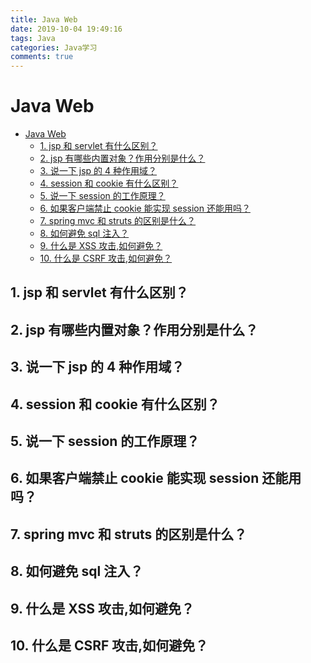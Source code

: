 ```yaml
---
title: Java Web
date: 2019-10-04 19:49:16
tags: Java
categories: Java学习
comments: true
---
```

# Java Web

<!-- TOC -->

- [Java Web](#java-web)
    - [1. jsp 和 servlet 有什么区别？](#1-jsp-和-servlet-有什么区别)
    - [2. jsp 有哪些内置对象？作用分别是什么？](#2-jsp-有哪些内置对象作用分别是什么)
    - [3. 说一下 jsp 的 4 种作用域？](#3-说一下-jsp-的-4-种作用域)
    - [4. session 和 cookie 有什么区别？](#4-session-和-cookie-有什么区别)
    - [5. 说一下 session 的工作原理？](#5-说一下-session-的工作原理)
    - [6. 如果客户端禁止 cookie 能实现 session 还能用吗？](#6-如果客户端禁止-cookie-能实现-session-还能用吗)
    - [7. spring mvc 和 struts 的区别是什么？](#7-spring-mvc-和-struts-的区别是什么)
    - [8. 如何避免 sql 注入？](#8-如何避免-sql-注入)
    - [9. 什么是 XSS 攻击,如何避免？](#9-什么是-xss-攻击如何避免)
    - [10. 什么是 CSRF 攻击,如何避免？](#10-什么是-csrf-攻击如何避免)

<!-- /TOC -->

## 1. jsp 和 servlet 有什么区别？

## 2. jsp 有哪些内置对象？作用分别是什么？

## 3. 说一下 jsp 的 4 种作用域？

## 4. session 和 cookie 有什么区别？

## 5. 说一下 session 的工作原理？

## 6. 如果客户端禁止 cookie 能实现 session 还能用吗？

## 7. spring mvc 和 struts 的区别是什么？

## 8. 如何避免 sql 注入？

## 9. 什么是 XSS 攻击,如何避免？

## 10. 什么是 CSRF 攻击,如何避免？
